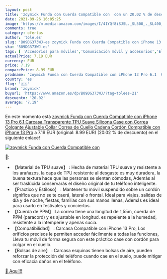 ```yaml
---
layout: post
title: 'zoymick Funda con Cuerda Compatible con  con un 20.02 % de descuento'
date: 2021-09-26 16:05:25
image: 'https://m.media-amazon.com/images/I/41YQf8iSJSL._SL500_._SL400_.jpg'
comments: true
category: ofertas
author: 'tole.es'
slug: 'B09DG373WJ-es zoymick Funda con Cuerda Compatible con iPhone 13 Pro 6.1...'
sku: 'B09DG373WJ-es'
tags: [ 'Accesorios para móviles','Comunicación móvil y accesorios','Electrónica','Fundas con correa para hombro y cordón para teléfonos móviles','Fundas y carcasas para teléfonos móviles','iphone','zoymick', ]
actualPrice: 7.19 EUR
currency: EUR
price: 7.19
comparePrice: 8.99 EUR
prodname: 'zoymick Funda con Cuerda Compatible con iPhone 13 Pro 6.1  Carcasa Transparente TPU Suave Silicona Case con Correa Colgante Ajustable Collar Correa de Cuello Cadena Cordón Compatible con iPhone 13 Pro'
country: 'es'
flag: '🇪🇸'
brand: 'zoymick'
buyurl: 'https://www.amazon.es/dp/B09DG373WJ/?tag=tolees-21'
descuento: '20.02'
average: '7.19'
---
```


En este momento está [zoymick Funda con Cuerda Compatible con iPhone 13 Pro 6.1  Carcasa Transparente TPU Suave Silicona Case con Correa Colgante Ajustable Collar Correa de Cuello Cadena Cordón Compatible con iPhone 13 Pro](https://www.amazon.es/dp/B09DG373WJ/?tag=tolees-21) a 7.19 EUR (original: 8.99 EUR) (20.02 %  de descuento) en el siguiente enlace!

[![zoymick Funda con Cuerda Compatible con ](https://m.media-amazon.com/images/I/41YQf8iSJSL._SL500_._SL400_.jpg)](https://www.amazon.es/dp/B09DG373WJ/?tag=tolees-21)

🔎:

- 【Material de TPU suave】 : Hecha de material TPU suave y resistente a los arañazos, la capa de TPU resistente al desgaste es muy duradera, la buena textura hace que las personas se sientan cómodas, Además al ser traslúcida conservarás el diseño original de tu teléfono inteligente.
- 【Practico y Estiloso】 : Mantener tu móvil suspendido sobre un cordón significa que no se te caerá, lateral o frontal. Ideal para viajes, salidas de día y de noche, fiestas, familias con sus manos llenas, Además es ideal para usarlo en festivales y conciertos.
- 【Cuerda de PPM】 La correa tiene una longitud de 1,55m, cuerda de PPM (paracord) y es ajustable en longitud. es repelente a la humedad, resistente a la intemperie y apenas sucia.
- 【Compatibilidad】 : Carcasa Compatible con iPhone 13 Pro, Los orificios precisos le permiten acceder fácilmente a todas las funciones, Lleva tu móvil de forma segura con este práctico case con cordón para colgar en el cuello.
- 【Bolsas de aire】 : Carcasa esquinas tienen bolsas de aire, pueden reforzar la protección del teléfono cuando cae en el suelo, puede mitigar con eficacia daños en el teléfono.

[🛒 Aquí!!!](https://www.amazon.es/dp/B09DG373WJ/?tag=tolees-21)
